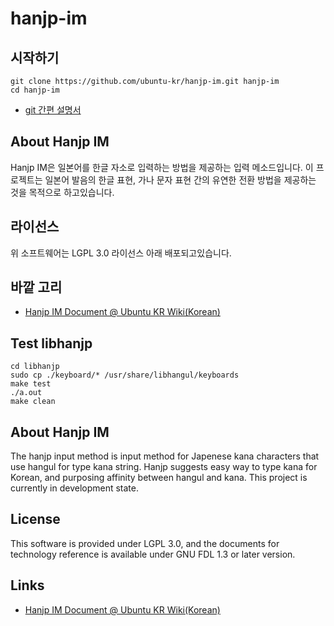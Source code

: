 # hanjp-im

## 시작하기
```
git clone https://github.com/ubuntu-kr/hanjp-im.git hanjp-im
cd hanjp-im
```
- [git 간편 설명서](https://rogerdudler.github.io/git-guide/index.ko.html)

## About Hanjp IM
Hanjp IM은 일본어를 한글 자소로 입력하는 방법을 제공하는 입력 메소드입니다. 이 프로젝트는 일본어 발음의 한글 표현, 가나 문자 표현 간의 유연한 전환 방법을 제공하는 것을 목적으로 하고있습니다.

## 라이선스
위 소프트웨어는 LGPL 3.0 라이선스 아래 배포되고있습니다.

## 바깥 고리
- [Hanjp IM Document @ Ubuntu KR Wiki(Korean)](https://wiki.ubuntu-kr.org/index.php/HanJP_IM)

## Test libhanjp
```
cd libhanjp
sudo cp ./keyboard/* /usr/share/libhangul/keyboards
make test
./a.out
make clean
```

## About Hanjp IM
The hanjp input method is input method for Japenese kana characters that use hangul for type kana string.
Hanjp suggests easy way to type kana for Korean, and purposing affinity between hangul and kana.
This project is currently in development state.

## License
This software is provided under LGPL 3.0, and the documents for technology reference is available under GNU FDL 1.3 or later version.

## Links
- [Hanjp IM Document @ Ubuntu KR Wiki(Korean)](https://wiki.ubuntu-kr.org/index.php/HanJP_IM)
